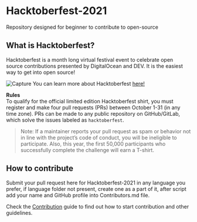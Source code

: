 # Hacktoberfest-2021
Repository designed for beginner to contribute to open-source 



## What is Hacktoberfest?
Hacktoberfest is a month long virtual festival event to celebrate open source contributions presented by DigitalOcean and DEV. It is the easiest way to get into open source!

![Capture](https://user-images.githubusercontent.com/55937303/134947263-53b4184a-1090-4fd7-89c4-865952353d06.PNG)
You can learn more about Hacktoberfest [here!](https://hacktoberfest.digitalocean.com/)

**Rules** \
To qualify for the official limited edition Hacktoberfest shirt, you must register and make four pull requests (PRs) between October 1-31 (in any time zone). PRs can be made to any public repository on GitHub/GitLab, which solve the issues labeled as `hacktoberfest`. 
> Note: If a maintainer reports your pull request as spam or behavior not in line with the project’s code of conduct, you will be ineligible to participate. Also, this year, the first 50,000 participants who successfully complete the challenge will earn a T-shirt.

## How to contribute
Submit your pull request here for Hacktoberfest-2021 in any language you prefer, if language folder not present, create one as a part of it, after script add your name and GitHub profile into Contributors.md file.

Check the [Contribution](/CONTRIBUTING.md) guide to find out how to start contribution and other guidelines.
